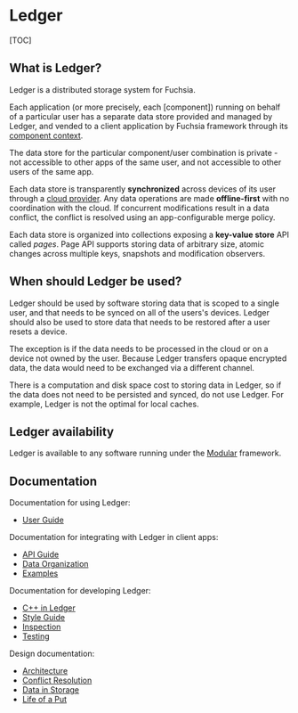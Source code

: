 # Ledger

[TOC]

## What is Ledger?

Ledger is a distributed storage system for Fuchsia.

Each application (or more precisely, each [component]) running on behalf of a
particular user has a separate data store provided and managed by Ledger, and
vended to a client application by Fuchsia framework through its [component
context].

The data store for the particular component/user combination is private - not
accessible to other apps of the same user, and not accessible to other users of
the same app.

Each data store is transparently **synchronized** across devices of its user
through a [cloud provider]. Any data operations are made **offline-first** with
no coordination with the cloud. If concurrent modifications result in a data
conflict, the conflict is resolved using an app-configurable merge policy.

Each data store is organized into collections exposing a **key-value store** API
called *pages*. Page API supports storing data of arbitrary size, atomic changes
across multiple keys, snapshots and modification observers.

## When should Ledger be used?

Ledger should be used by software storing data that is scoped to a single user,
and that needs to be synced on all of the users's devices.
Ledger should also be used to store data that needs to be restored after a user
resets a device.

The exception is if the data needs to be processed in the cloud or on a device
not owned by the user. Because Ledger transfers opaque encrypted data, the data
would need to be exchanged via a different channel.

There is a computation and disk space cost to storing data in Ledger, so if the
data does not need to be persisted and synced, do not use Ledger. For example,
Ledger is not the optimal for local caches.

## Ledger availability

Ledger is available to any software running under the [Modular] framework.

## Documentation

Documentation for using Ledger:

 - [User Guide](user_guide.md)

Documentation for integrating with Ledger in client apps:

 - [API Guide](api_guide.md)
 - [Data Organization](data_organization.md)
 - [Examples](examples.md)

Documentation for developing Ledger:

 - [C++ in Ledger](cpp.md)
 - [Style Guide](style_guide.md)
 - [Inspection](inspection.md)
 - [Testing](testing.md)

Design documentation:

 - [Architecture](architecture.md)
 - [Conflict Resolution](conflict_resolution.md)
 - [Data in Storage](data_in_storage.md)
 - [Life of a Put](life_of_a_put.md)

[cloud provider]: /src/ledger/fidl/fuchsia.ledger.cloud/cloud_provider.fidl
[component context]: /sdk/fidl/fuchsia.modular/component/component_context.fidl
[Modular]: /docs/concepts/modular/overview.md
